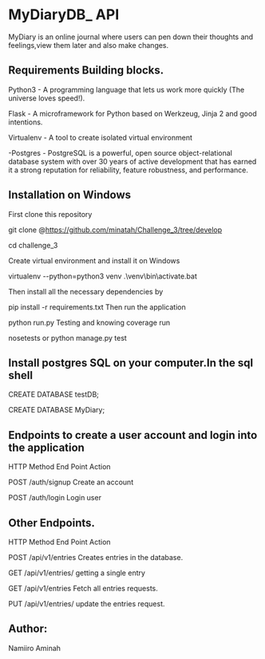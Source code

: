 # MyDiaryDB_ API

MyDiary is an online journal where users can pen down their thoughts and feelings,view them later and also make changes.


## Requirements Building blocks.

Python3 - A programming language that lets us work more quickly (The universe loves speed!).

Flask - A microframework for Python based on Werkzeug, Jinja 2 and good intentions.

Virtualenv - A tool to create isolated virtual environment

-Postgres - PostgreSQL is a powerful, open source object-relational database system with over 30 years
 of active development that has earned it a strong reputation for reliability, feature robustness, and performance.

## Installation on Windows
First clone this repository

 git clone @https://github.com/minatah/Challenge_3/tree/develop

 cd challenge_3

Create virtual environment and install it on Windows

virtualenv --python=python3 venv
.\venv\bin\activate.bat

Then install all the necessary dependencies by

pip install -r requirements.txt
Then run the application

python run.py
Testing and knowing coverage run

nosetests or python manage.py test

## Install postgres SQL on your computer.In the sql shell

CREATE DATABASE testDB;

CREATE DATABASE MyDiary;  

## Endpoints to create a user account and login into the application

HTTP Method	End Point	Action

 POST   /auth/signup	Create an account

 POST	/auth/login	Login user

## Other Endpoints.
 HTTP Method	End Point	Action

 POST	/api/v1/entries	 Creates entries in the database.

 GET     /api/v1/entries/<entryId>  getting a single entry

 GET	/api/v1/entries 	Fetch all entries requests.
 
 PUT	/api/v1/entries/<entryId>	update the entries request.


## Author: 
Namiiro Aminah

